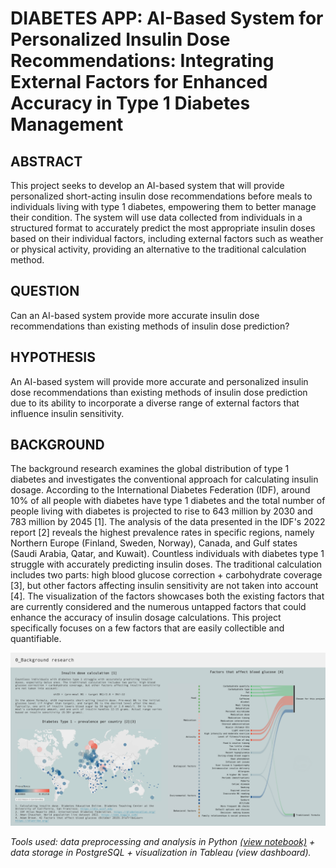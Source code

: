 # DIABETES APP: AI-Based System for Personalized Insulin Dose Recommendations: Integrating External Factors for Enhanced Accuracy in Type 1 Diabetes Management
## ABSTRACT
This project seeks to develop an AI-based system that will provide personalized short-acting insulin dose recommendations before meals to individuals living with type 1 diabetes, empowering them to better manage their condition. The system will use data collected from individuals in a structured format to accurately predict the most appropriate insulin doses based on their individual factors, including external factors such as weather or physical activity, providing an alternative to the traditional calculation method.
## QUESTION
Can an AI-based system provide more accurate insulin dose recommendations than existing methods of insulin dose prediction?
## HYPOTHESIS
An AI-based system will provide more accurate and personalized insulin dose recommendations than existing methods of insulin dose prediction due to its ability to incorporate a diverse range of external factors that influence insulin sensitivity.
## BACKGROUND
The background research examines the global distribution of type 1 diabetes and investigates the conventional approach for calculating insulin dosage. 
According to the International Diabetes Federation (IDF), around 10% of all people with diabetes have type 1 diabetes and  the total number of people living with diabetes is projected to rise to 643 million by 2030 and 783 million by 2045 [1]. The analysis of the data presented in the IDF's 2022 report [2] reveals the highest prevalence rates in specific regions, namely Northern Europe (Finland, Sweden, Norway), Canada, and Gulf states (Saudi Arabia, Qatar, and Kuwait). 
Countless individuals with diabetes type 1 struggle with accurately predicting insulin doses. The traditional calculation includes two parts: high blood glucose correction + carbohydrate coverage [3], but other factors affecting insulin sensitivity are not taken into account  [4]. The visualization of the factors showcases both the existing factors that are currently considered and the numerous untapped factors that could enhance the accuracy of insulin dosage calculations. This project specifically focuses on a few factors that are easily collectible and quantifiable.

![Image](image9.png)

_Tools used: data preprocessing and analysis in Python [(view notebook)](0_BackgroundResearch_1.ipynb) + data storage in PostgreSQL + visualization in Tableau (view dashboard)._

